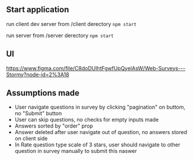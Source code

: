 ## Start application
run client dev server from /client derectory ```npm start```

run server from /server derectory ```npm start```

## UI
https://www.figma.com/file/C8doDUlhtFgwfUpQyelAsW/Web-Surveys---Stormy?node-id=2%3A18

## Assumptions made
 - User navigate questions in survey by clicking "pagination" on buttom, no "Submit" button
 - User can skip questions, no checks for empty inputs made
 - Answers sorted by "order" prop
 - Answer deleted after user navigate out of question, no answers stored on client side
 - In Rate question type scale of 3 stars, user should navigate to other question in survey manually to submit this naswer

